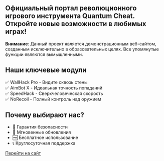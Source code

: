 ## Официальный портал революционного игрового инструмента Quantum Cheat. Откройте новые возможности в любимых играх!

**Внимание**: Данный проект является демонстрационным веб-сайтом, созданным исключительно в образовательных целях. Все упомянутые функции являются вымышленными.

## Наши ключевые модули
✅ WallHack Pro - Видите сквозь стены  
✅ AimBot X - Идеальная точность попаданий  
✅ SpeedHack - Сверхчеловеческая скорость  
✅ NoRecoil - Полный контроль над оружием  

## Почему выбирают нас?
- 💯 Гарантия безопасности
- 🚀 Мгновенные обновления
- 🆓 Бесплатное использование
- 📞 Круглосуточная поддержка

[Перейти на сайт](https://FresenBer4ik.github.io/quantumcheat/)
